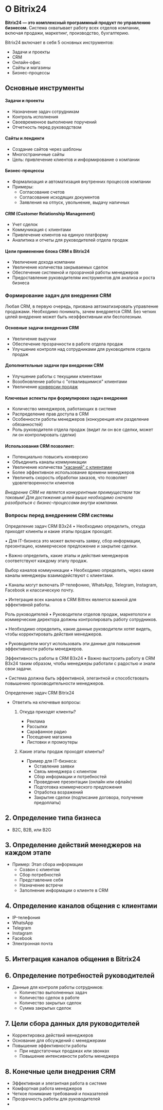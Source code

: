 # О Bitrix24

**Bitrix24 — это комплексный программный продукт по управлению бизнесом.** Система охватывает работу всех отделов компании, включая продажи, маркетинг, производство, бухгалтерию.

Bitrix24 включает в себя 5 основных инструментов:

* Задачи и проекты
* CRM
* Онлайн-офис
* Сайты и магазины
* Бизнес-процессы

## Основные инструменты

#### Задачи и проекты

* Назначение задач сотрудникам
* Контроль исполнения
* Своевременное выполнение поручений
* Отчетность перед руководством

#### Сайты и лендинги

* Создание сайтов через шаблоны
* Многостраничные сайты
* Цель: привлечение клиентов и информирование о компании

#### Бизнес-процессы

* Формализация и автоматизация внутренних процессов компании
* Примеры:
  * Согласование счетов
  * Согласование исходящих документов
  * Заявления на отпуск, увольнение, выдачу наличных

#### CRM (Customer Relationship Management)

* Учет сделок
* Коммуникация с клиентами
* Привлечение клиентов на единую платформу
* Аналитика и отчеты для руководителей отдела продаж

#### Цели применение блока CRM в Bitrix24

* Увеличение дохода компании
* Увеличение количества закрываемых сделок
* Обеспечение системной и прозрачной работы менеджеров
* Предоставление руководителям инструментов для анализа и роста бизнеса

### Формирование задач для внедрения CRM

Любая CRM, в первую очередь, призвана автоматизировать управление продажами. Необходимо понимать, зачем внедряется CRM. Без четких целей внедрение может быть неэффективным или бесполезным.

#### Основные задачи внедрения CRM

* Увеличение выручки
* Обеспечение прозрачности в работе отдела продаж
* Улучшение контроля над сотрудниками для руководителя отдела продаж

#### Дополнительные задачи при внедрении CRM

* Улучшение работы с текущими клиентами
* Возобновление работы с "отвалившимися" клиентами
* Увеличение [конверсии продаж](https://yandex.ru/adv/edu/materials/konversiya-prodazh)

#### Ключевые аспекты при формулировке задач внедрения

* Количество менеджеров, работающих в системе
* Распределение прав доступа в CRM
* Особенности работы менеджеров (конкуренция или разделение обязанностей)
* Роль руководителя отдела продаж (видит ли он все сделки, может ли он контролировать сделки)

#### Использования CRM позволяет:

* Потенциально повысить конверсию
* Объединить каналы коммуникации
* Увеличение количества ["касаний" с клиентами](https://monsterads.ru/tochki-kasaniya-s-klientom)
* Более эффективное использование времени менеджеров
* Увеличить скорость обработки заказов, что позволяет удовлетворенности клиентов

_Внедрение CRM не является конкурентным преимуществом так таковым! Для достижения целей выше необходимо сначала разобраться с бизнес-процессами внутри компании._

### Вопросы перед внедрением CRM системы

Определение задач CRM B3x24
• Необходимо определить, откуда приходят клиенты и какие этапы продаж проходят.

• Для IT-бизнеса это может включать заявку, сбор информации, презентацию, коммерческое предложение и закрытие сделки.

• Важно определить, какие этапы и действия менеджеров соответствуют каждому этапу продаж.

Выбор каналов коммуникации
• Необходимо определить, через какие каналы менеджеры взаимодействуют с клиентами.

• Каналы могут включать IP-телефонию, WhatsApp, Telegram, Instagram, Facebook и классическую почту.

• Интеграция всех каналов в CRM Bittrex является важной для эффективной работы.

Роль руководителей
• Руководители отделов продаж, маркетологи и коммерческие директора должны контролировать работу сотрудников.

• Необходимо определить, какие данные руководители хотят видеть, чтобы корректировать действия менеджеров.

• Руководители могут использовать эти данные для повышения эффективности работы менеджеров.

Эффективность работы в CRM B3x24
• Важно выстроить работу в CRM B3x24 таким образом, чтобы менеджеры работали с радостью и знали свои задачи.

• Система должна быть эффективной, элегантной и способствовать повышению производительности менеджеров.

Определение задач CRM Bitrix24
- Ответить на ключевые вопросы:
  1. Откуда приходят клиенты?
     - Реклама
     - Рассылки
     - Сарафанное радио
     - Посещение магазина
     - Листовки и промоутеры

  2. Какие этапы продаж проходят клиенты?
     - Пример для IT-бизнеса:
       - Оставление заявки
       - Связь менеджера с клиентом
       - Сбор информации и потребностей
       - Проведение презентации (онлайн или офлайн)
       - Подготовка коммерческого предложения
       - Отработка возражений
       - Закрытие сделки (подписание договора, получение предоплаты)

## 2. Определение типа бизнеса
- B2C, B2B, или B2G

## 3. Определение действий менеджеров на каждом этапе
- Пример: Этап сбора информации
  - Созвон с клиентом
  - Сбор потребностей
  - Представление себя
  - Назначение встречи
  - Заполнение информации о клиенте в CRM

## 4. Определение каналов общения с клиентами
- IP-телефония
- WhatsApp
- Telegram
- Instagram
- Facebook
- Электронная почта

## 5. Интеграция каналов общения в Bitrix24

## 6. Определение потребностей руководителей
- Данные для контроля работы сотрудников:
  - Количество выполненных задач
  - Количество сделок в работе
  - Количество закрытых сделок
  - Сумма закрытых сделок

## 7. Цели сбора данных для руководителей
- Корректировка действий менеджеров
- Основание для обсуждений с менеджерами
- Повышение эффективности работы
  - При недостаточных продажах или звонках
  - Повышение интенсивности работы менеджера

## 8. Конечные цели внедрения CRM
- Эффективная и элегантная работа в системе
- Комфортная работа менеджеров
- Четкое понимание требований и показателей
- Прозрачность работы для руководителей
- 

